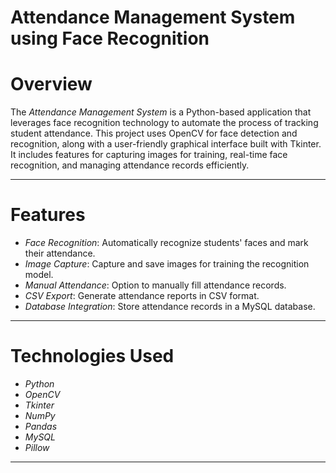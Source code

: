 
# Attendance Management System using Face Recognition

# Overview
The *Attendance Management System* is a Python-based application that leverages face recognition technology to automate the process of tracking student attendance. This project uses OpenCV for face detection and recognition, along with a user-friendly graphical interface built with Tkinter. It includes features for capturing images for training, real-time face recognition, and managing attendance records efficiently.

---------------------------

# Features
- *Face Recognition*: Automatically recognize students' faces and mark their attendance.
- *Image Capture*: Capture and save images for training the recognition model.
- *Manual Attendance*: Option to manually fill attendance records.
- *CSV Export*: Generate attendance reports in CSV format.
- *Database Integration*: Store attendance records in a MySQL database.

---------------------------

# Technologies Used
- *Python*
- *OpenCV*
- *Tkinter*
- *NumPy*
- *Pandas*
- *MySQL*
- *Pillow*

---

